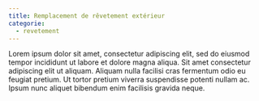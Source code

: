 ```yaml
---
title: Remplacement de rêvetement extérieur
categorie:
  - revetement
---
```


Lorem ipsum dolor sit amet, consectetur adipiscing elit, sed do eiusmod tempor incididunt ut labore et dolore magna aliqua. Sit amet consectetur adipiscing elit ut aliquam. Aliquam nulla facilisi cras fermentum odio eu feugiat pretium. Ut tortor pretium viverra suspendisse potenti nullam ac. Ipsum nunc aliquet bibendum enim facilisis gravida neque.
